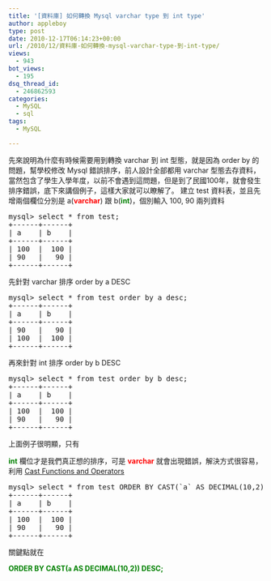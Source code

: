```yaml
---
title: '[資料庫] 如何轉換 Mysql varchar type 到 int type'
author: appleboy
type: post
date: 2010-12-17T06:14:23+00:00
url: /2010/12/資料庫-如何轉換-mysql-varchar-type-到-int-type/
views:
  - 943
bot_views:
  - 195
dsq_thread_id:
  - 246862593
categories:
  - MySQL
  - sql
tags:
  - MySQL

---
```

先來說明為什麼有時候需要用到轉換 varchar 到 int 型態，就是因為 order by 的問題，幫學校修改 Mysql 錯誤排序，前人設計全部都用 varchar 型態去存資料，當然包含了學生入學年度，以前不會遇到這問題，但是到了民國100年，就會發生排序錯誤，底下來講個例子，這樣大家就可以瞭解了。 建立 test 資料表，並且先增兩個欄位分別是 a(<span style="color:red"><strong>varchar</strong></span>) 跟 b(<span style="color:green"><strong>int</strong></span>)，個別輸入 100, 90 兩列資料 

<pre class="brush: bash; title: ; notranslate" title="">mysql> select * from test;
+------+------+
| a    | b    |
+------+------+
| 100  |  100 |
| 90   |   90 |
+------+------+
</pre> 先針對 varchar 排序 order by a DESC 

<pre class="brush: bash; title: ; notranslate" title="">mysql> select * from test order by a desc;
+------+------+
| a    | b    |
+------+------+
| 90   |   90 |
| 100  |  100 |
+------+------+</pre> 再來針對 int 排序 order by b DESC 

<pre class="brush: bash; title: ; notranslate" title="">mysql> select * from test order by b desc;
+------+------+
| a    | b    |
+------+------+
| 100  |  100 |
| 90   |   90 |
+------+------+</pre>

<!--more--> 上面例子很明顯，只有 

<span style="color:green"><strong>int</strong></span> 欄位才是我們真正想的排序，可是 <span style="color:red"><strong>varchar</strong></span> 就會出現錯誤，解決方式很容易，利用 [Cast Functions and Operators][1] 

<pre class="brush: bash; title: ; notranslate" title="">mysql> select * from test ORDER BY CAST(`a` AS DECIMAL(10,2)) DESC;
+------+------+
| a    | b    |
+------+------+
| 100  |  100 |
| 90   |   90 |
+------+------+</pre> 關鍵點就在 

<span style="color:green"><strong>ORDER BY CAST(`a` AS DECIMAL(10,2)) DESC;</strong></span>

 [1]: http://dev.mysql.com/doc/refman/5.0/en/cast-functions.html